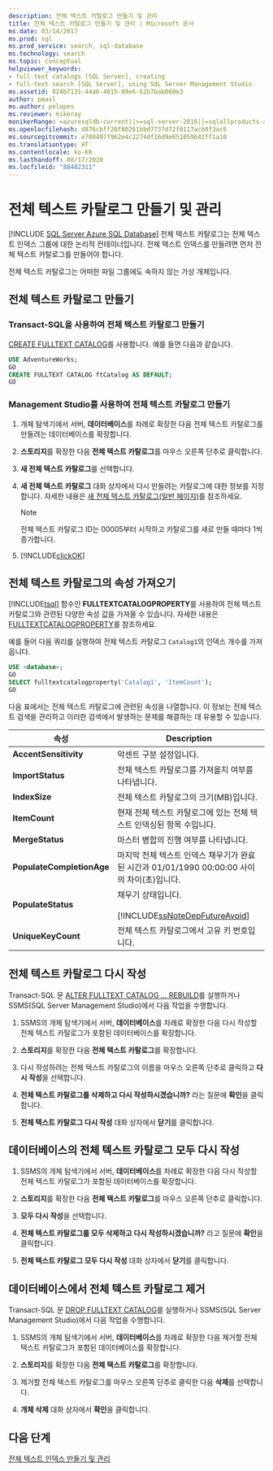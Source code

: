 ```yaml
---
description: 전체 텍스트 카탈로그 만들기 및 관리
title: 전체 텍스트 카탈로그 만들기 및 관리 | Microsoft 문서
ms.date: 03/14/2017
ms.prod: sql
ms.prod_service: search, sql-database
ms.technology: search
ms.topic: conceptual
helpviewer_keywords:
- full-text catalogs [SQL Server], creating
- full-text search [SQL Server], using SQL Server Management Studio
ms.assetid: 824b7131-44a6-4815-89e6-62b7bab060e3
author: pmasl
ms.author: pelopes
ms.reviewer: mikeray
monikerRange: =azuresqldb-current||>=sql-server-2016||=sqlallproducts-allversions||>=sql-server-linux-2017||=azuresqldb-mi-current
ms.openlocfilehash: d876cbff20f80261bbd7737d72f0117acb8f3ac6
ms.sourcegitcommit: e700497f962e4c2274df16d9e651059b42ff1a10
ms.translationtype: HT
ms.contentlocale: ko-KR
ms.lasthandoff: 08/17/2020
ms.locfileid: "88482311"
---
```

# <a name="create-and-manage-full-text-catalogs"></a>전체 텍스트 카탈로그 만들기 및 관리
[!INCLUDE [SQL Server Azure SQL Database](../../includes/applies-to-version/sql-asdb.md)]
전체 텍스트 카탈로그는 전체 텍스트 인덱스 그룹에 대한 논리적 컨테이너입니다. 전체 텍스트 인덱스를 만들려면 먼저 전체 텍스트 카탈로그를 만들어야 합니다.

전체 텍스트 카탈로그는 어떠한 파일 그룹에도 속하지 않는 가상 개체입니다.
  
##  <a name="create-a-full-text-catalog"></a><a name="creating"></a> 전체 텍스트 카탈로그 만들기  

### <a name="create-a-full-text-catalog-with-transact-sql"></a>Transact-SQL을 사용하여 전체 텍스트 카탈로그 만들기
[CREATE FULLTEXT CATALOG](../../t-sql/statements/create-fulltext-catalog-transact-sql.md)를 사용합니다. 예를 들면 다음과 같습니다.

```sql 
USE AdventureWorks;  
GO  
CREATE FULLTEXT CATALOG ftCatalog AS DEFAULT;  
GO  
``` 

### <a name="create-a-full-text-catalog-with-management-studio"></a>Management Studio를 사용하여 전체 텍스트 카탈로그 만들기
1.  개체 탐색기에서 서버, **데이터베이스**를 차례로 확장한 다음 전체 텍스트 카탈로그를 만들려는 데이터베이스를 확장합니다.  
  
2.  **스토리지**를 확장한 다음 **전체 텍스트 카탈로그**를 마우스 오른쪽 단추로 클릭합니다.  
  
3.  **새 전체 텍스트 카탈로그**를 선택합니다.  
  
4.  **새 전체 텍스트 카탈로그** 대화 상자에서 다시 만들려는 카탈로그에 대한 정보를 지정합니다. 자세한 내용은 [새 전체 텍스트 카탈로그&#40;일반 페이지&#41;](https://docs.microsoft.com/sql/t-sql/statements/create-fulltext-catalog-transact-sql)를 참조하세요.  
  
    > [!NOTE]  
    >  전체 텍스트 카탈로그 ID는 00005부터 시작하고 카탈로그를 새로 만들 때마다 1씩 증가합니다.  
  
5.  [!INCLUDE[clickOK](../../includes/clickok-md.md)]  

##  <a name="get-the-properties-of-a-full-text-catalog"></a><a name="props"></a> 전체 텍스트 카탈로그의 속성 가져오기  
[!INCLUDE[tsql](../../includes/tsql-md.md)] 함수인 **FULLTEXTCATALOGPROPERTY**를 사용하여 전체 텍스트 카탈로그와 관련된 다양한 속성 값을 가져올 수 있습니다. 자세한 내용은 [FULLTEXTCATALOGPROPERTY](../../t-sql/functions/fulltextcatalogproperty-transact-sql.md)를 참조하세요.

예를 들어 다음 쿼리를 실행하여 전체 텍스트 카탈로그 `Catalog1`의 인덱스 개수를 가져옵니다.

```sql 
USE <database>;  
GO  
SELECT fulltextcatalogproperty('Catalog1', 'ItemCount');  
GO  
```  
  
다음 표에서는 전체 텍스트 카탈로그에 관련된 속성을 나열합니다. 이 정보는 전체 텍스트 검색을 관리하고 이러한 검색에서 발생하는 문제를 해결하는 데 유용할 수 있습니다. 
  
|속성|Description|  
|--------------|-----------------|  
|**AccentSensitivity**|악센트 구분 설정입니다.|
|**ImportStatus**|전체 텍스트 카탈로그를 가져올지 여부를 나타냅니다.|  
|**IndexSize**|전체 텍스트 카탈로그의 크기(MB)입니다.| 
|**ItemCount**|현재 전체 텍스트 카탈로그에 있는 전체 텍스트 인덱싱된 항목 수입니다.|  
|**MergeStatus**|마스터 병합의 진행 여부를 나타냅니다.| 
|**PopulateCompletionAge**|마지막 전체 텍스트 인덱스 채우기가 완료된 시간과 01/01/1990 00:00:00 사이의 차이(초)입니다.| 
|**PopulateStatus**|채우기 상태입니다.<br /><br /> [!INCLUDE[ssNoteDepFutureAvoid](../../includes/ssnotedepfutureavoid-md.md)]|  
|**UniqueKeyCount**|전체 텍스트 카탈로그에서 고유 키 번호입니다.| 

##  <a name="rebuild-a-full-text-catalog"></a><a name="rebuildone"></a> 전체 텍스트 카탈로그 다시 작성  

Transact-SQL 문 [ALTER FULLTEXT CATALOG ... REBUILD](
../../t-sql/statements/alter-fulltext-catalog-transact-sql.md)를 실행하거나 SSMS(SQL Server Management Studio)에서 다음 작업을 수행합니다.

1.  SSMS의 개체 탐색기에서 서버, **데이터베이스**를 차례로 확장한 다음 다시 작성할 전체 텍스트 카탈로그가 포함된 데이터베이스를 확장합니다.  
  
2.  **스토리지**를 확장한 다음 **전체 텍스트 카탈로그**를 확장합니다.  
  
3.  다시 작성하려는 전체 텍스트 카탈로그의 이름을 마우스 오른쪽 단추로 클릭하고 **다시 작성**을 선택합니다.  
  
4.  **전체 텍스트 카탈로그를 삭제하고 다시 작성하시겠습니까?** 라는 질문에 **확인**을 클릭합니다.  
  
5.  **전체 텍스트 카탈로그 다시 작성** 대화 상자에서 **닫기**를 클릭합니다.  
   
##  <a name="rebuild-all-full-text-catalogs-for-a-database"></a><a name="rebuildall"></a> 데이터베이스의 전체 텍스트 카탈로그 모두 다시 작성  

1.  SSMS의 개체 탐색기에서 서버, **데이터베이스**를 차례로 확장한 다음 다시 작성할 전체 텍스트 카탈로그가 포함된 데이터베이스를 확장합니다.  
  
2.  **스토리지**를 확장한 다음 **전체 텍스트 카탈로그**를 마우스 오른쪽 단추로 클릭합니다.  
  
3.  **모두 다시 작성**을 선택합니다.  
  
4.  **전체 텍스트 카탈로그를 모두 삭제하고 다시 작성하시겠습니까?** 라고 질문에 **확인**을 클릭합니다.  
  
5.  **전체 텍스트 카탈로그 모두 다시 작성** 대화 상자에서 **닫기**를 클릭합니다.  
  
  
  
##  <a name="remove-a-full-text-catalog-from-a-database"></a><a name="removing"></a> 데이터베이스에서 전체 텍스트 카탈로그 제거  

Transact-SQL 문 [DROP FULLTEXT CATALOG](
../../t-sql/statements/drop-fulltext-catalog-transact-sql.md)를 실행하거나 SSMS(SQL Server Management Studio)에서 다음 작업을 수행합니다.

1.  SSMS의 개체 탐색기에서 서버, **데이터베이스**를 차례로 확장한 다음 제거할 전체 텍스트 카탈로그가 포함된 데이터베이스를 확장합니다.  
  
2.  **스토리지**를 확장한 다음 **전체 텍스트 카탈로그**를 확장합니다.  
  
3.  제거할 전체 텍스트 카탈로그를 마우스 오른쪽 단추로 클릭한 다음 **삭제**를 선택합니다.  
  
4.  **개체 삭제** 대화 상자에서 **확인**을 클릭합니다.  

## <a name="next-step"></a>다음 단계
[전체 텍스트 인덱스 만들기 및 관리](../../relational-databases/search/create-and-manage-full-text-indexes.md)
